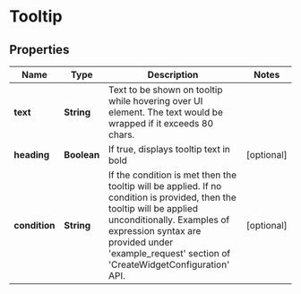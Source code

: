 # Tooltip

## Properties
Name | Type | Description | Notes
------------ | ------------- | ------------- | -------------
**text** | **String** | Text to be shown on tooltip while hovering over UI element. The text would be wrapped if it exceeds 80 chars. | 
**heading** | **Boolean** | If true, displays tooltip text in bold |  [optional]
**condition** | **String** | If the condition is met then the tooltip will be applied. If no condition is provided, then the tooltip will be applied unconditionally. Examples of expression syntax are provided under &#x27;example_request&#x27; section of &#x27;CreateWidgetConfiguration&#x27; API. |  [optional]
